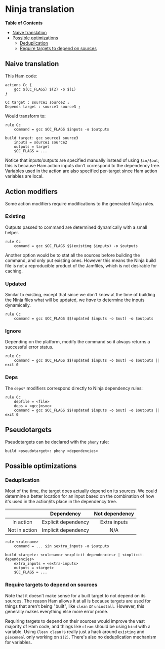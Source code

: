 # Ninja translation

<!-- markdown-toc start - Don't edit this section. Run M-x markdown-toc-refresh-toc -->
**Table of Contents**

- [Naive translation](#naive-translation)
- [Possible optimizations](#possible-optimizations)
  - [Deduplication](#deduplication)
  - [Require targets to depend on sources](#require-targets-to-depend-on-sources)

<!-- markdown-toc end -->

## Naive translation
This Ham code:
```text
actions Cc {
    gcc $(CC_FLAGS) $(2) -o $(1)
}

Cc target : source1 source2 ;
Depends target : source1 source3 ;
```

Would transform to:
```text
rule Cc
    command = gcc $CC_FLAGS $inputs -o $outputs

build target: gcc source1 source3
    inputs = source1 source2
    outputs = target
    $CC_FLAGS = ...
```

Notice that inputs/outputs are specified manually instead of using `$in/$out`; this is because Ham action inputs don't correspond to the dependency tree. Variables used in the action are also specified per-target since Ham action variables are local.

## Action modifiers
Some action modifiers require modifications to the generated Ninja rules.

### Existing
Outputs passed to command are determined dynamically with a small helper.
```text
rule Cc
    command = gcc $CC_FLAGS $$(existing $inputs) -o $outputs
```

Another option would be to stat all the sources before building the command, and only put existing ones. However this means the Ninja build file is not a reproducible product of the Jamfiles, which is not desirable for caching.

### Updated
Similar to existing, except that since we don't know at the time of building the Ninja files what will be updated, we _have_ to determine the inputs dynamically.
```text
rule Cc
    command = gcc $CC_FLAGS $$(updated $inputs -o $out) -o $outputs
```

### Ignore
Depending on the platform, modify the command so it always returns a successful error status.
```text
rule Cc
    command = gcc $CC_FLAGS $$(updated $inputs -o $out) -o $outputs || exit 0
```

### Deps
The `deps*` modifiers correspond directly to Ninja dependency rules:
```text
rule Cc
    depfile = <file>
    deps = <gcc|msvc>
    command = gcc $CC_FLAGS $$(updated $inputs -o $out) -o $outputs || exit 0
```

## Pseudotargets
Pseudotargets can be declared with the `phony` rule:
```text
build <pseudotarget>: phony <dependencies>
```

## Possible optimizations
### Deduplication
Most of the time, the target does actually depend on its sources. We could determine a better location for an input based on the combination of how it's used in the action/its place in the dependency tree.

|               | Dependency          | Not dependency |
|:-------------:|:-------------------:|:--------------:|
| In action     | Explicit dependency | Extra inputs   |
| Not in action | Implicit dependency | N/A            |

```text
rule <rulename>
    command = ... $in $extra_inputs -o $outputs

build <target>: <rulename> <explicit-dependencies> | <implicit-dependencies>
    extra_inputs = <extra-inputs>
    outputs = <target>
    $CC_FLAGS = ...
```

### Require targets to depend on sources
Note that it doesn't make sense for a built target to not depend on its sources. The reason Ham allows it at all is because targets are used for things that aren't being "built", like `clean` or `uninstall`. However, this generally makes everything else more error prone.

Requiring targets to depend on their sources would improve the vast majority of Ham code, and things like `clean` should be using `bind` with a variable. Using `Clean clean` is really just a hack around `existing` and `piecemeal` only working on `$(2)`. There's also no deduplication mechanism for variables.
